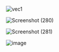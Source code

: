 ![vec1](https://user-images.githubusercontent.com/63534193/119938390-88806100-bfb6-11eb-893c-d7765c0b0b4e.JPG)




![Screenshot (280)](https://user-images.githubusercontent.com/63534193/119926534-c9ba4600-bfa1-11eb-9408-68bdd742f616.png)



![Screenshot (281)](https://user-images.githubusercontent.com/63534193/119926564-d5a60800-bfa1-11eb-9d7b-25297709d4bd.png)





![image](https://user-images.githubusercontent.com/63534193/119926597-e191ca00-bfa1-11eb-8630-9c3edaaabe6a.png)

